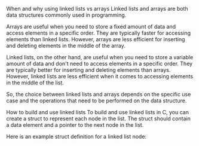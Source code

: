 When and why using linked lists vs arrays
Linked lists and arrays are both data structures commonly used in programming.

Arrays are useful when you need to store a fixed amount of data and access elements in a specific order. They are typically faster for accessing elements than linked lists. However, arrays are less efficient for inserting and deleting elements in the middle of the array.

Linked lists, on the other hand, are useful when you need to store a variable amount of data and don't need to access elements in a specific order. They are typically better for inserting and deleting elements than arrays. However, linked lists are less efficient when it comes to accessing elements in the middle of the list.

So, the choice between linked lists and arrays depends on the specific use case and the operations that need to be performed on the data structure.

How to build and use linked lists
To build and use linked lists in C, you can create a struct to represent each node in the list. The struct should contain a data element and a pointer to the next node in the list.

Here is an example struct definition for a linked list node:
